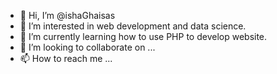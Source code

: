 - 👋 Hi, I’m @ishaGhaisas
- 👀 I’m interested in web development and data science.
- 🌱 I’m currently learning how to use PHP to develop website.
- 💞️ I’m looking to collaborate on ...
- 📫 How to reach me ...

<!---
ishaGhaisas/ishaGhaisas is a ✨ special ✨ repository because its `README.md` (this file) appears on your GitHub profile.
You can click the Preview link to take a look at your changes.
--->
